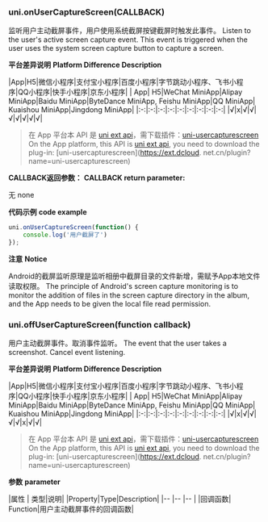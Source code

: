 ### uni.onUserCaptureScreen(CALLBACK)

监听用户主动截屏事件，用户使用系统截屏按键截屏时触发此事件。
Listen to the user's active screen capture event. This event is triggered when the user uses the system screen capture button to capture a screen.
 
**平台差异说明**
**Platform Difference Description**

|App|H5|微信小程序|支付宝小程序|百度小程序|字节跳动小程序、飞书小程序|QQ小程序|快手小程序|京东小程序|
| App| H5|WeChat MiniApp|Alipay MiniApp|Baidu MiniApp|ByteDance MiniApp, Feishu MiniApp|QQ MiniApp| Kuaishou MiniApp|Jingdong MiniApp|
|:-:|:-:|:-:|:-:|:-:|:-:|:-:|:-:|:-:|
|√|x|√|√|√|√|√|√|√|

> 在 App 平台本 API 是 [uni ext api](https://uniapp.dcloud.net.cn/api/extapi.html)，需下载插件：[uni-usercapturescreen](https://ext.dcloud.net.cn/plugin?name=uni-usercapturescreen)
> On the App platform, this API is [uni ext api](https://uniapp.dcloud.net.cn/api/extapi.html), you need to download the plug-in: [uni-usercapturescreen](https://ext.dcloud. net.cn/plugin?name=uni-usercapturescreen)

**CALLBACK返回参数：**
**CALLBACK return parameter:**

无
none

**代码示例**
**code example**

```javascript
uni.onUserCaptureScreen(function() {
    console.log('用户截屏了')
});
```

**注意**
**Notice**

Android的截屏监听原理是监听相册中截屏目录的文件新增，需赋予App本地文件读取权限。
The principle of Android's screen capture monitoring is to monitor the addition of files in the screen capture directory in the album, and the App needs to be given the local file read permission.

### uni.offUserCaptureScreen(function callback)

用户主动截屏事件。取消事件监听。
The event that the user takes a screenshot. Cancel event listening.


**平台差异说明**
**Platform Difference Description**

|App|H5|微信小程序|支付宝小程序|百度小程序|字节跳动小程序、飞书小程序|QQ小程序|快手小程序|京东小程序|
| App| H5|WeChat MiniApp|Alipay MiniApp|Baidu MiniApp|ByteDance MiniApp, Feishu MiniApp|QQ MiniApp| Kuaishou MiniApp|Jingdong MiniApp|
|:-:|:-:|:-:|:-:|:-:|:-:|:-:|:-:|:-:|
|√|x|√|√|√|√|x|√|√|

> 在 App 平台本 API 是 [uni ext api](https://uniapp.dcloud.net.cn/api/extapi.html)，需下载插件：[uni-usercapturescreen](https://ext.dcloud.net.cn/plugin?name=uni-usercapturescreen)
> On the App platform, this API is [uni ext api](https://uniapp.dcloud.net.cn/api/extapi.html), you need to download the plug-in: [uni-usercapturescreen](https://ext.dcloud. net.cn/plugin?name=uni-usercapturescreen)

**参数**
**parameter**

|属性	|	类型|说明|
|Property|Type|Description|
|--	|--	|--	|
|回调函数|	Function|用户主动截屏事件的回调函数|
